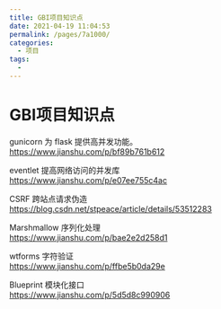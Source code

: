 ```yaml
---
title: GBI项目知识点
date: 2021-04-19 11:04:53
permalink: /pages/7a1000/
categories:
  - 项目
tags:
  - 
---
```

# GBI项目知识点  

gunicorn 为 flask 提供高并发功能。    
https://www.jianshu.com/p/bf89b761b612    
    
eventlet 提高网络访问的并发库    
https://www.jianshu.com/p/e07ee755c4ac    
    
CSRF 跨站点请求伪造    
https://blog.csdn.net/stpeace/article/details/53512283    
    
Marshmallow 序列化处理    
https://www.jianshu.com/p/bae2e2d258d1    
    
wtforms 字符验证    
https://www.jianshu.com/p/ffbe5b0da29e    
    
Blueprint 模块化接口    
https://www.jianshu.com/p/5d5d8c990906    
    
